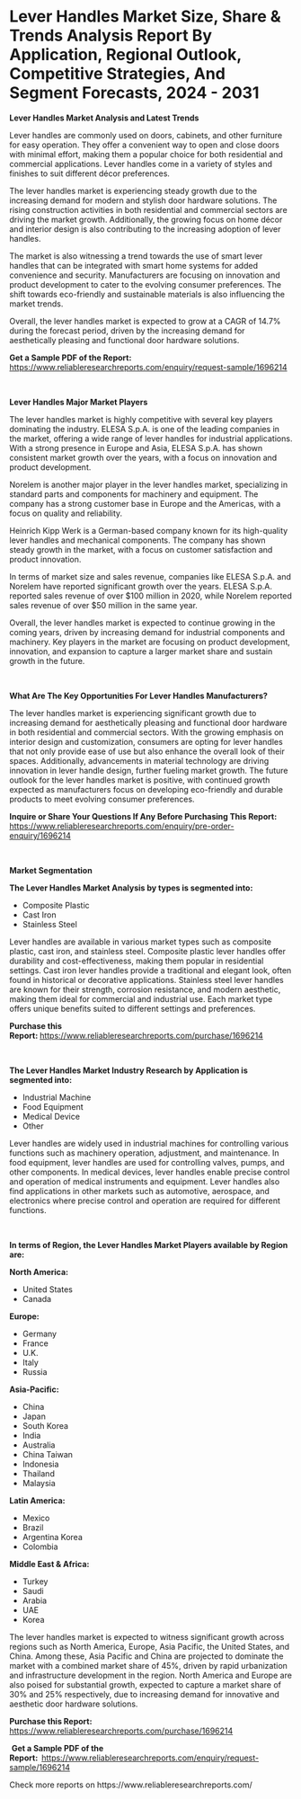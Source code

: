 <p><h1>Lever Handles Market Size, Share & Trends Analysis Report By Application, Regional Outlook, Competitive Strategies, And Segment Forecasts, 2024 - 2031</h1></p><p><strong>Lever Handles Market Analysis and Latest Trends</strong></p>
<p><p>Lever handles are commonly used on doors, cabinets, and other furniture for easy operation. They offer a convenient way to open and close doors with minimal effort, making them a popular choice for both residential and commercial applications. Lever handles come in a variety of styles and finishes to suit different décor preferences.</p><p>The lever handles market is experiencing steady growth due to the increasing demand for modern and stylish door hardware solutions. The rising construction activities in both residential and commercial sectors are driving the market growth. Additionally, the growing focus on home décor and interior design is also contributing to the increasing adoption of lever handles.</p><p>The market is also witnessing a trend towards the use of smart lever handles that can be integrated with smart home systems for added convenience and security. Manufacturers are focusing on innovation and product development to cater to the evolving consumer preferences. The shift towards eco-friendly and sustainable materials is also influencing the market trends.</p><p>Overall, the lever handles market is expected to grow at a CAGR of 14.7% during the forecast period, driven by the increasing demand for aesthetically pleasing and functional door hardware solutions.</p></p>
<p><strong>Get a Sample PDF of the Report:&nbsp;</strong> <a href="https://www.reliableresearchreports.com/enquiry/request-sample/1696214">https://www.reliableresearchreports.com/enquiry/request-sample/1696214</a></p>
<p>&nbsp;</p>
<p><strong>Lever Handles Major Market Players</strong></p>
<p><p>The lever handles market is highly competitive with several key players dominating the industry. ELESA S.p.A. is one of the leading companies in the market, offering a wide range of lever handles for industrial applications. With a strong presence in Europe and Asia, ELESA S.p.A. has shown consistent market growth over the years, with a focus on innovation and product development.</p><p>Norelem is another major player in the lever handles market, specializing in standard parts and components for machinery and equipment. The company has a strong customer base in Europe and the Americas, with a focus on quality and reliability.</p><p>Heinrich Kipp Werk is a German-based company known for its high-quality lever handles and mechanical components. The company has shown steady growth in the market, with a focus on customer satisfaction and product innovation.</p><p>In terms of market size and sales revenue, companies like ELESA S.p.A. and Norelem have reported significant growth over the years. ELESA S.p.A. reported sales revenue of over $100 million in 2020, while Norelem reported sales revenue of over $50 million in the same year.</p><p>Overall, the lever handles market is expected to continue growing in the coming years, driven by increasing demand for industrial components and machinery. Key players in the market are focusing on product development, innovation, and expansion to capture a larger market share and sustain growth in the future.</p></p>
<p>&nbsp;</p>
<p><strong>What Are The Key Opportunities For Lever Handles Manufacturers?</strong></p>
<p><p>The lever handles market is experiencing significant growth due to increasing demand for aesthetically pleasing and functional door hardware in both residential and commercial sectors. With the growing emphasis on interior design and customization, consumers are opting for lever handles that not only provide ease of use but also enhance the overall look of their spaces. Additionally, advancements in material technology are driving innovation in lever handle design, further fueling market growth. The future outlook for the lever handles market is positive, with continued growth expected as manufacturers focus on developing eco-friendly and durable products to meet evolving consumer preferences.</p></p>
<p><strong>Inquire or Share Your Questions If Any Before Purchasing This Report:</strong> <a href="https://www.reliableresearchreports.com/enquiry/pre-order-enquiry/1696214">https://www.reliableresearchreports.com/enquiry/pre-order-enquiry/1696214</a></p>
<p>&nbsp;</p>
<p><strong>Market Segmentation</strong></p>
<p><strong>The Lever Handles Market Analysis by types is segmented into:</strong></p>
<p><ul><li>Composite Plastic</li><li>Cast Iron</li><li>Stainless Steel</li></ul></p>
<p><p>Lever handles are available in various market types such as composite plastic, cast iron, and stainless steel. Composite plastic lever handles offer durability and cost-effectiveness, making them popular in residential settings. Cast iron lever handles provide a traditional and elegant look, often found in historical or decorative applications. Stainless steel lever handles are known for their strength, corrosion resistance, and modern aesthetic, making them ideal for commercial and industrial use. Each market type offers unique benefits suited to different settings and preferences.</p></p>
<p><strong>Purchase this Report:&nbsp;</strong><a href="https://www.reliableresearchreports.com/purchase/1696214">https://www.reliableresearchreports.com/purchase/1696214</a></p>
<p>&nbsp;</p>
<p><strong>The Lever Handles Market Industry Research by Application is segmented into:</strong></p>
<p><ul><li>Industrial Machine</li><li>Food Equipment</li><li>Medical Device</li><li>Other</li></ul></p>
<p><p>Lever handles are widely used in industrial machines for controlling various functions such as machinery operation, adjustment, and maintenance. In food equipment, lever handles are used for controlling valves, pumps, and other components. In medical devices, lever handles enable precise control and operation of medical instruments and equipment. Lever handles also find applications in other markets such as automotive, aerospace, and electronics where precise control and operation are required for different functions.</p></p>
<p>&nbsp;</p>
<p><strong>In terms of Region, the Lever Handles Market Players available by Region are:</strong></p>
<p>
    <p> <strong> North America: </strong>
        <ul>
            <li>United States</li>
            <li>Canada</li>
        </ul>
        </p> 
    <p> <strong> Europe: </strong>
        <ul>
            <li>Germany</li>
            <li>France</li>
            <li>U.K.</li>
            <li>Italy</li>
            <li>Russia</li>
        </ul>
        </p> 
    <p> <strong> Asia-Pacific: </strong>
        <ul>
            <li>China</li>
            <li>Japan</li>
            <li>South Korea</li>
            <li>India</li>
            <li>Australia</li>
            <li>China Taiwan</li>
            <li>Indonesia</li>
            <li>Thailand</li>
            <li>Malaysia</li>
        </ul>
        </p> 
    <p> <strong> Latin America: </strong>
        <ul>
            <li>Mexico</li>
            <li>Brazil</li>
            <li>Argentina Korea</li>
            <li>Colombia</li>
        </ul>
        </p> 
    <p> <strong> Middle East & Africa: </strong>
        <ul>
            <li>Turkey</li>
            <li>Saudi</li>
            <li>Arabia</li>
            <li>UAE</li>
            <li>Korea</li>
        </ul>
    </p>
    </p>
<p><p>The lever handles market is expected to witness significant growth across regions such as North America, Europe, Asia Pacific, the United States, and China. Among these, Asia Pacific and China are projected to dominate the market with a combined market share of 45%, driven by rapid urbanization and infrastructure development in the region. North America and Europe are also poised for substantial growth, expected to capture a market share of 30% and 25% respectively, due to increasing demand for innovative and aesthetic door hardware solutions.</p></p>
<p><strong>Purchase this Report: </strong><a href="https://www.reliableresearchreports.com/purchase/1696214">https://www.reliableresearchreports.com/purchase/1696214</a></p>
<p>&nbsp;<strong>Get a Sample PDF of the Report:&nbsp;&nbsp;</strong><a href="https://www.reliableresearchreports.com/enquiry/request-sample/1696214">https://www.reliableresearchreports.com/enquiry/request-sample/1696214</a></p>
<p><strong></strong></p>
<p>Check more reports on https://www.reliableresearchreports.com/</p>